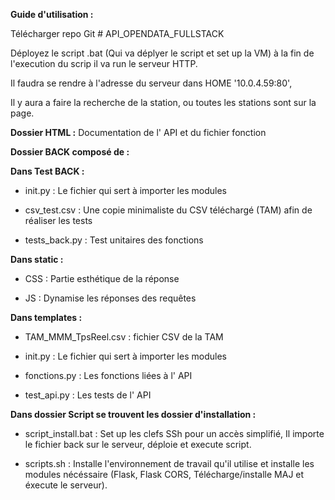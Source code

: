 __Guide d'utilisation :__

Télécharger repo Git # API_OPENDATA_FULLSTACK

Déployez le script .bat (Qui va déplyer le script et set up la VM) à la fin de l'execution du scrip il va run le serveur HTTP.

Il faudra se rendre à l'adresse du serveur dans HOME '10.0.4.59:80', 

Il y aura a faire la recherche de la station, ou toutes les stations sont sur la page.











__Dossier HTML :__ Documentation de l' API et du fichier fonction



__Dossier BACK composé de :__


__Dans Test BACK :__

- init.py : Le fichier qui sert à importer les modules

- csv_test.csv : Une copie minimaliste du CSV téléchargé (TAM) afin de réaliser les tests

- tests_back.py : Test unitaires des fonctions



__Dans static :__


- CSS : Partie esthétique de la réponse

- JS : Dynamise les réponses des requêtes


__Dans templates :__


- TAM_MMM_TpsReel.csv : fichier CSV de la TAM

- init.py : Le fichier qui sert à importer les modules

- fonctions.py : Les fonctions liées à l' API

- test_api.py : Les tests de l' API


__Dans dossier Script se trouvent les dossier d'installation :__ 


- script_install.bat : Set up les clefs SSh pour un accès simplifié, Il importe le fichier back sur le serveur, déploie et execute script.

- scripts.sh : Installe l'environnement de travail qu'il utilise et installe les modules nécéssaire (Flask, Flask CORS, Télécharge/installe MAJ et éxecute le serveur).
